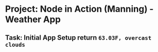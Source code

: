 # Project: Node in Action (Manning) - Weather App

## Task: Initial App Setup return ```63.03F, overcast clouds```
